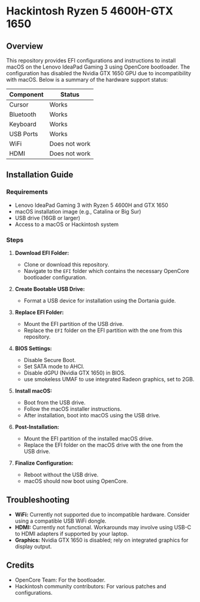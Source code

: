 # Hackintosh Ryzen 5 4600H-GTX 1650

## Overview

This repository provides EFI configurations and instructions to install macOS on the Lenovo IdeaPad Gaming 3 using OpenCore bootloader. The configuration has disabled the Nvidia GTX 1650 GPU due to incompatibility with macOS. Below is a summary of the hardware support status:

| Component         | Status                  |
|-------------------|-------------------------|
| Cursor            | Works                   |
| Bluetooth         | Works                   |
| Keyboard          | Works                   |
| USB Ports         | Works                   |
| WiFi              | Does not work           |
| HDMI              | Does not work           |

## Installation Guide

### Requirements
- Lenovo IdeaPad Gaming 3 with Ryzen 5 4600H and GTX 1650
- macOS installation image (e.g., Catalina or Big Sur)
- USB drive (16GB or larger)
- Access to a macOS or Hackintosh system

### Steps

1. **Download EFI Folder:**
   - Clone or download this repository.
   - Navigate to the `EFI` folder which contains the necessary OpenCore bootloader configuration.

2. **Create Bootable USB Drive:**
   - Format a USB device for installation using the Dortania guide. 

3. **Replace EFI Folder:**
   - Mount the EFI partition of the USB drive.
   - Replace the `EFI` folder on the EFI partition with the one from this repository.

4. **BIOS Settings:**
   - Disable Secure Boot.
   - Set SATA mode to AHCI.
   - Disable dGPU (Nvidia GTX 1650) in BIOS.
   - use smokeless UMAF to use integrated Radeon graphics, set to 2GB.



5. **Install macOS:**
   - Boot from the USB drive.
   - Follow the macOS installer instructions.
   - After installation, boot into macOS using the USB drive.

6. **Post-Installation:**
   - Mount the EFI partition of the installed macOS drive.
   - Replace the EFI folder on the macOS drive with the one from the USB drive.

7. **Finalize Configuration:**
   - Reboot without the USB drive.
   - macOS should now boot using OpenCore.

## Troubleshooting

- **WiFi:** Currently not supported due to incompatible hardware. Consider using a compatible USB WiFi dongle.
- **HDMI:** Currently not functional. Workarounds may involve using USB-C to HDMI adapters if supported by your laptop.
- **Graphics:** Nvidia GTX 1650 is disabled; rely on integrated graphics for display output.

## Credits

- OpenCore Team: For the bootloader.
- Hackintosh community contributors: For various patches and configurations.
